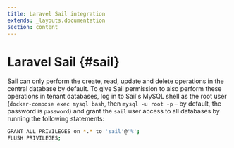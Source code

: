 ```yaml
---
title: Laravel Sail integration
extends: _layouts.documentation
section: content
---
```


# Laravel Sail {#sail}

Sail can only perform the create, read, update and delete operations in the central database by default. To give Sail permission to also perform these operations in tenant databases, log in to Sail's MySQL shell as the root user (`docker-compose exec mysql bash`, then `mysql -u root -p` – by default, the password is `password`) and grant the `sail` user access to all databases by running the following statements:

```bash
GRANT ALL PRIVILEGES on *.* to 'sail'@'%';
FLUSH PRIVILEGES;
```
